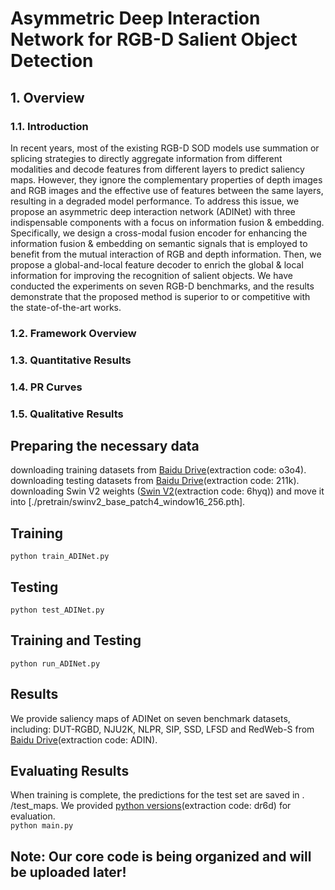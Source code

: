 # Asymmetric Deep Interaction Network for RGB-D Salient Object Detection

## 1. Overview
### 1.1. Introduction
In recent years, most of the existing RGB-D SOD models use summation or splicing strategies to directly aggregate information from different modalities and decode features from different layers to predict saliency maps. However, they ignore the complementary properties of depth images and RGB images and the effective use of features between the same layers, resulting in a degraded model performance. To address this issue, we propose an asymmetric deep interaction network (ADINet) with three indispensable components with a focus on information fusion \& embedding. Specifically, we design a cross-modal fusion encoder  for enhancing the information fusion \& embedding on semantic signals that is employed to benefit from the mutual interaction of RGB and depth information. Then, we propose a global-and-local feature decoder to enrich the global \& local information for improving the recognition of salient objects. We have conducted the experiments on seven RGB-D benchmarks, and the results demonstrate that the proposed method is superior to or competitive with the state-of-the-art works.

### 1.2. Framework Overview

### 1.3. Quantitative Results

### 1.4. PR Curves

### 1.5. Qualitative Results



## Preparing the necessary data
downloading training datasets from [Baidu Drive](https://pan.baidu.com/s/1wfOG3EqyLaM0UH6pwfvpdA)(extraction code: o3o4).\
downloading testing datasets from [Baidu Drive](https://pan.baidu.com/s/1uERpDsb9GIvCACOoCXeJSg)(extraction code: 211k).\
downloading Swin V2 weights ([Swin V2](https://pan.baidu.com/s/1_zZIHiBFOHXZ-F-cJohKTQ)(extraction code: 6hyq)) and move it into [./pretrain/swinv2_base_patch4_window16_256.pth].

## Training
`python train_ADINet.py`

## Testing
`python test_ADINet.py`

## Training and Testing
`python run_ADINet.py`

## Results
We provide saliency maps of ADINet on seven benchmark datasets, including: DUT-RGBD, NJU2K, NLPR, SIP, SSD, LFSD and RedWeb-S from [Baidu Drive](https://pan.baidu.com/s/1c9bv4PbEm_IghfCjF_Y-pw)(extraction code: ADIN).

## Evaluating Results
When training is complete, the predictions for the test set are saved in . /test_maps. We provided [python versions](https://pan.baidu.com/s/1Y1bn4ITcWAOqp-43SNVJbg)(extraction code: dr6d) for evaluation.\
`python main.py`

## Note: Our core code is being organized and will be uploaded later!
